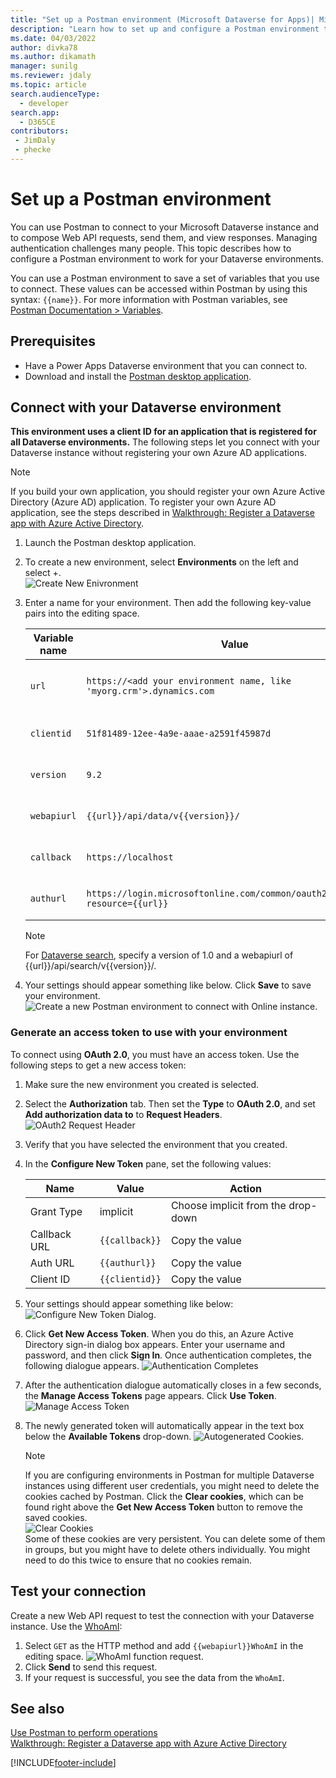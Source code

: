 ```yaml
---
title: "Set up a Postman environment (Microsoft Dataverse for Apps)| MicrosoftDocs"
description: "Learn how to set up and configure a Postman environment that connects with Microsoft Dataverse environments."
ms.date: 04/03/2022
author: divka78
ms.author: dikamath
manager: sunilg
ms.reviewer: jdaly
ms.topic: article
search.audienceType: 
  - developer
search.app: 
  - D365CE
contributors:
 - JimDaly
 - phecke
---
```


# Set up a Postman environment

You can use Postman to connect to your Microsoft Dataverse instance and to compose Web API requests, send them, and view responses. Managing authentication challenges many people. This topic describes how to configure a Postman environment to work for your Dataverse environments.

You can use a Postman environment to save a set of variables that you use to connect. These values can be accessed within Postman by using this syntax: `{{name}}`. For more information with Postman variables, see [Postman Documentation > Variables](https://www.getpostman.com/docs/v6/postman/environments_and_globals/variables).

## Prerequisites

* Have a Power Apps Dataverse environment that you can connect to. 
* Download and install the [Postman desktop application](https://www.getpostman.com/apps).

<a name="bkmk_connectcds"></a> 

## Connect with your Dataverse environment

<b>This environment uses a client ID for an application that is registered for all Dataverse environments.</b> The following steps let you connect with your Dataverse instance without registering your own Azure AD applications.

> [!NOTE]
> If you build your own application, you should register your own Azure Active Directory (Azure AD) application. To register your own Azure AD application, see the steps described in [Walkthrough: Register a Dataverse app with Azure Active Directory](../walkthrough-register-app-azure-active-directory.md).

1. Launch the Postman desktop application. 
1. To create a new environment, select **Environments** on the left and select +.  
    ![Create New Enivronment](media/setup-postman-create-new-environment.png "Create New Environment")
1. Enter a name for your environment. Then add the following key-value pairs into the editing space.

   | Variable name | Value | Action|
   |----|---|---|
   |`url`|`https://<add your environment name, like 'myorg.crm'>.dynamics.com`| Use your own url |
   |`clientid`|`51f81489-12ee-4a9e-aaae-a2591f45987d`| Copy the value|
   |`version`|`9.2`| Copy the value |
   |`webapiurl`|`{{url}}/api/data/v{{version}}/`| Copy the value |
   |`callback`|`https://localhost`| Copy the value |
   |`authurl`|`https://login.microsoftonline.com/common/oauth2/authorize?resource={{url}}`| Copy the value |

   > [!NOTE]
   > For [Dataverse search](relevance-search.md), specify a version of 1.0 and a webapiurl of {{url}}/api/search/v{{version}}/.

2. Your settings should appear something like below. Click **Save** to save your environment. 
 ![Create a new Postman environment to connect with Online instance.](media/setup-postman-create-new-environment-with-values.png "Create a new Postman environment to connect with Online instance")

### Generate an access token to use with your environment

To connect using **OAuth 2.0**, you must have an access token. Use the following steps to get a new access token:

1. Make sure the new environment you created is selected.
1. Select the **Authorization** tab. Then set the **Type** to **OAuth 2.0**, and set **Add authorization data to** to **Request Headers**.
![OAuth2 Request Header](media/setup-postman-oauth-request-headers.png "OAuth2 Request Header")
1. Verify that you have selected the environment that you created.
1. In the **Configure New Token** pane, set the following values: 
   
   | Name | Value | Action |
   |----|---|---|
   |Grant Type| implicit| Choose implicit from the drop-down |
   |Callback URL| `{{callback}}`| Copy the value |
   |Auth URL|`{{authurl}}`| Copy the value |  
   |Client ID|`{{clientid}}`| Copy the value |  

1. Your settings should appear something like below: 
    ![Configure New Token Dialog.](media/setup-postman-configuration-new-token.png "Configure New Token Dialog") 
1. Click **Get New Access Token**. When you do this, an Azure Active Directory sign-in dialog box appears. Enter your username and password, and then click **Sign In**. Once authentication completes, the following dialogue appears.
![Authentication Completes](media/setup-postman-authentication-completes.png "Authentication Completes")
1. After the authentication dialogue automatically closes in a few seconds, the **Manage Access Tokens** page appears. Click **Use Token**. ![Manage Access Token](media/setup-postman-manage-access-tokenpage.png "Manage Access Token")
1. The newly generated token will automatically appear in the text box below the **Available Tokens** drop-down. ![Autogenerated Cookies.](media/setup-postman-access-token-autopopulate.png "Autogenerated Cookies")

   > [!NOTE]
   > If you are configuring environments in Postman for multiple Dataverse instances using different user credentials, you might need to delete the cookies cached by Postman. Click the **Clear cookies**, which can be found right above the **Get New Access Token** button to  remove the saved cookies.<br/>
   ![Clear Cookies](media/setup-postman-clear-cookies.png "Clear Cookies")<br/>
   > Some of these cookies are very persistent. You can delete some of them in groups, but you might have to delete others individually.   You might need to do this twice to ensure that no cookies remain.

## Test your connection

Create a new Web API request to test the connection with your Dataverse instance. Use the [WhoAmI](xref:Microsoft.Dynamics.CRM.WhoAmI):
1. Select `GET` as the HTTP method and add `{{webapiurl}}WhoAmI` in the editing space.
  ![WhoAmI function request.](media/setup-postman-whoami.png "WhoAmI function request")
2. Click **Send** to send this request.
3. If your request is successful, you see the data from the `WhoAmI`.


## See also

[Use Postman to perform operations](use-postman-perform-operations.md)<br/>
[Walkthrough: Register a Dataverse app with Azure Active Directory](../walkthrough-register-app-azure-active-directory.md)

[!INCLUDE[footer-include](../../../includes/footer-banner.md)]
